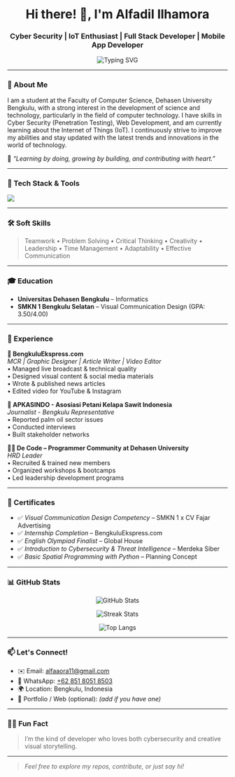 <h1 align="center">Hi there! 👋, I'm Alfadil Ilhamora</h1>
<h3 align="center">Cyber Security | IoT Enthusiast | Full Stack Developer | Mobile App Developer</h3>

<p align="center">
  <img src="https://readme-typing-svg.demolab.com?font=Fira+Code&weight=500&size=22&pause=1000&center=true&vCenter=true&width=500&lines=Welcome+to+my+GitHub!;Cyber+Security+%F0%9F%94%92;IoT+Enthusiast+%F0%9F%A4%96;Full+Stack+Developer+%F0%9F%92%BB;Mobile+App+Developer+%F0%9F%93%B1;Always+Learning+and+Building+%F0%9F%92%AA" alt="Typing SVG" />
</p>

---

### 📍 About Me
I am a student at the Faculty of Computer Science, Dehasen University Bengkulu, with a strong interest in the development of science and technology, particularly in the field of computer technology. I have skills in Cyber Security (Penetration Testing), Web Development, and am currently learning about the Internet of Things (IoT). I continuously strive to improve my abilities and stay updated with the latest trends and innovations in the world of technology.

💬 *“Learning by doing, growing by building, and contributing with heart.”*

---

### 🚀 Tech Stack & Tools
<p align="left">
  <img src="https://skillicons.dev/icons?i=kali,linux,vscode,html,css,js,mysql,python,figma,photoshop,illustrator,premiere,aftereffects" />
</p>

---

### 🛠️ Soft Skills

> Teamwork • Problem Solving • Critical Thinking • Creativity • Leadership • Time Management • Adaptability • Effective Communication

---

### 🎓 Education

- **Universitas Dehasen Bengkulu** – Informatics  
- **SMKN 1 Bengkulu Selatan** – Visual Communication Design (GPA: 3.50/4.00)

---

### 💼 Experience

**🔧 BengkuluEkspress.com**  
_MCR | Graphic Designer | Article Writer | Video Editor_  
• Managed live broadcast & technical quality  
• Designed visual content & social media materials  
• Wrote & published news articles  
• Edited video for YouTube & Instagram

**📰 APKASINDO - Asosiasi Petani Kelapa Sawit Indonesia**  
_Journalist - Bengkulu Representative_  
• Reported palm oil sector issues  
• Conducted interviews  
• Built stakeholder networks

**👨‍💻 De Code – Programmer Community at Dehasen University**  
_HRD Leader_  
• Recruited & trained new members  
• Organized workshops & bootcamps  
• Led leadership development programs

---

### 📄 Certificates

- ✅ *Visual Communication Design Competency* – SMKN 1 x CV Fajar Advertising  
- ✅ *Internship Completion* – BengkuluEkspress.com  
- ✅ *English Olympiad Finalist* – Global House  
- ✅ *Introduction to Cybersecurity & Threat Intelligence* – Merdeka Siber  
- ✅ *Basic Spatial Programming with Python* – Planning Concept

---

### 📊 GitHub Stats

<p align="center">
  <img src="https://github-readme-stats.vercel.app/api?username=alfaaora&show_icons=true&theme=react&hide_border=true" alt="GitHub Stats" />
</p>

<p align="center">
  <img src="https://github-readme-streak-stats.herokuapp.com/?user=alfaaora&theme=react&hide_border=true" alt="Streak Stats" />
</p>

<p align="center">
  <img src="https://github-readme-stats.vercel.app/api/top-langs/?username=alfaaora&layout=compact&theme=react&hide_border=true" alt="Top Langs" />
</p>

---

### 📫 Let's Connect!

- ✉️ Email: [alfaaora11@gmail.com](mailto:alfaaora11@gmail.com)  
- 📱 WhatsApp: [+62 851 8051 8503](https://wa.me/6285180518503)  
- 🌍 Location: Bengkulu, Indonesia  
- 🔗 Portfolio / Web (optional): _(add if you have one)_  

---

### 🙋‍♂️ Fun Fact
> I’m the kind of developer who loves both cybersecurity and creative visual storytelling.

---

> _Feel free to explore my repos, contribute, or just say hi!_
